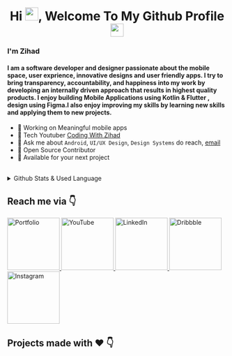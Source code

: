 
<h1 align="center">Hi <img src="https://raw.githubusercontent.com/MartinHeinz/MartinHeinz/master/wave.gif" width="30px">, Welcome To My Github Profile <img src="https://images.emojiterra.com/google/android-11/512px/1f468-1f4bb.png" width="30px"></h1>


<h3> I'm Zihad</h3>
<h4 >I am a software developer and designer passionate about the mobile space, user exprience, innovative designs and user friendly apps. I try to bring transparency, accountability, and happiness into my work by developing an internally driven approach that results in highest quality products. I enjoy building Mobile Applications using Kotlin & Flutter , design using Figma.I also enjoy improving my skills by learning new skills and applying them to new projects.</h4>

* 📱 Working on Meaningful mobile apps 
* 📸 Tech Youtuber [Coding With Zihad](https://www.youtube.com/channel/UCcW_tC_52WI9IwY-XkH3sDQ)
* 💬 Ask me about ``Android``, ``UI/UX Design``, ``Design Systems``  do reach, [email](mailto:mdzihad321@gmail.com)
* 📝 Open Source Contributor
* 💌 Available for your next project

<br />
<details>
<summary> Github Stats & Used Language</summary>
<br>
 
![Zihad's GitHub stats](https://github-readme-stats.vercel.app/api?username=mdzihad89&show_icons=true&theme=radical)
 
<a href="https://github.com/mdzihad89/github-readme-stats"><img alt="Zihad's Top Languages" src="https://github-readme-stats.vercel.app/api/top-langs/?username=mdzihad89&langs_count=8&count_private=true&layout=compact&theme=react&hide_border=true&bg_color=0D1117" /></a>
 
</details>

## Reach me via 👇
<p float="left">
 
 <a href="http://mdzihad.unaux.com/" title="Redirect to Portfolio">
    <img src="https://user-images.githubusercontent.com/83513508/138868940-b46be240-051f-4da2-bd87-03cdc916893d.png" width="120" alt="Portfolio" />
  </a>

<a href="https://www.youtube.com/channel/UCcW_tC_52WI9IwY-XkH3sDQ" title="Redirect to YouTube">
    <img src="https://user-images.githubusercontent.com/83513508/138793639-5e2dd6fe-cbd7-4ef6-ad2f-1a27712b15ab.png" width="120" alt="YouTube" />
  </a>
  
  <a href="https://www.linkedin.com/in/md-zihad-9286161a6/" title="Redirect to LinkedIn">
    <img src="https://user-images.githubusercontent.com/83513508/138793638-47206484-3036-477f-bbc7-cf1f67cdb9e9.png" width="120" alt="LinkedIn" />
  </a>
  
  <a href="https://dribbble.com/md_zihad" title="Redirect to Dribbble">
    <img src="https://user-images.githubusercontent.com/83513508/138793641-0f69aca0-dd3e-4cfc-a2ea-48094cbbbe00.png" width="120" alt="Dribbble" />
  </a>
  
  <a href="https://www.instagram.com/short_.circuits/" title="Redirect to Instagram">
    <img src="https://user-images.githubusercontent.com/83513508/138793635-5f5a9516-5615-4979-b999-bb4b0a41e3bc.png" width="120" alt="Instagram" />
  </a>

</p>

## Projects made with ❤️ 👇

 




